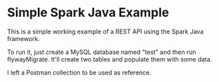 # Simple Spark Java Example

This is a simple working example of a REST API using the Spark Java framework.

To run it, just create a MySQL database named "test" and then run flywayMigrate. It'll create two tables and populate them with some data.

I left a Postman collection to be used as reference.
